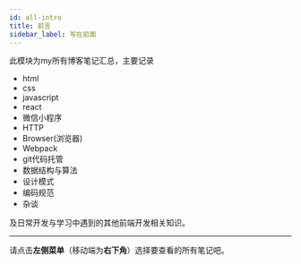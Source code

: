```yaml
---
id: all-intro
title: 前言
sidebar_label: 写在前面
---
```


此模块为my所有博客笔记汇总，主要记录
- html
- css
- javascript
- react
- 微信小程序
- HTTP
- Browser(浏览器)
- Webpack
- git代码托管
- 数据结构与算法
- 设计模式
- 编码规范
- 杂谈

及日常开发与学习中遇到的其他前端开发相关知识。

---

请点击**左侧菜单**（移动端为**右下角**）选择要查看的所有笔记吧。